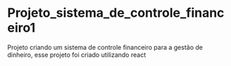 # Projeto_sistema_de_controle_financeiro1
 Projeto criando um sistema de controle financeiro para a gestão de dinheiro, esse projeto foi criado utilizando react
